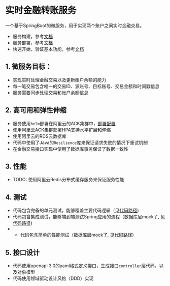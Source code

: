 # 实时金融转账服务

一个基于SpringBoot的微服务，用于实现两个账户之间实时金融交易。

- 服务构建，参考[文档](doc/build.md)
- 服务部署，参考[文档](doc/deployment.md)
- 快速开始，验证基本功能，参考[文档](doc/quick_start.md)

## 1. 微服务目标：
- 实现实时处理金融交易以及更新账户余额的能力
- 每一笔交易包含唯一的交易ID、源账号、目标账号、交易金额和时间戳信息
- 服务需要同步处理交易和账户余额信息

## 2. 高可用和弹性伸缩
- 服务使用`helm`部署在阿里云的ACK集群中，[部署配置](/deployment/charts_template)
- 使用阿里云ACK集群部署HPA支持水平扩展和伸缩
- 使用阿里云的RDS云数据库
- 代码中使用了Java的`Resilience`库来保证请求失败的情况下重试机制
- 在金融交易接口实现中使用了数据库事务保证了数据一致性

## 3. 性能
- TODO: 使用阿里云Redis分布式缓存服务来保证服务性能

## 4. 测试
- 代码包含完备的单元测试，能够覆盖主要代码逻辑（见[代码路径](/src/test/))
- 代码包含集成测试，能够端到端测试Spring应用的流程（数据库层mock了, 见[代码路径](/src/test/java/com/hsbc/rbcs/integration))
- - 代码包含简单的性能测试（数据库层mock了, 见[代码路径](/src/test/java/com/hsbc/rbcs/performance))

## 5. 接口设计
- 代码使用openapi 3.0的yaml格式定义接口，生成接口`controller`层代码，以及对象模型
- 代码使用领域驱动设计风格（DDD）实现